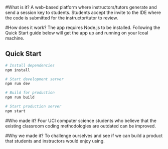 #What is it?
A web-based platform where instructors/tutors generate and send a session key to students. Students accept the invite to the IDE where the code is submitted for the instructor/tutor to review.

#How does it work?
The app requires Node.js to be installed. Following the Quick Start guide below will get the app up and running on your lcoal machine.

## Quick Start

```bash
# Install dependencies
npm install

# Start development server
npm run dev

# Build for production
npm run build

# Start production server
npm start
```

#Who made it?
Four UCI computer science students who believe that the existing classroom coding methodologies are outdated can be improved.

#Why we made it?
To challenge ourselves and see if we can build a product that students and instructors would enjoy using.
